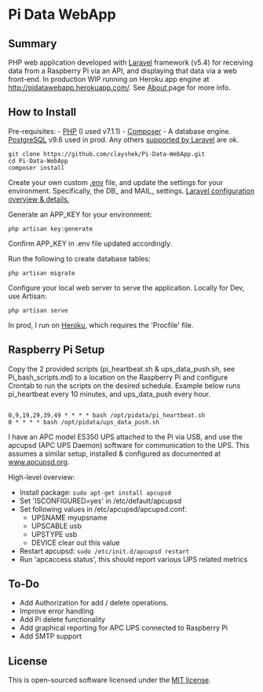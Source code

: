 # Pi Data WebApp

## Summary

PHP web application developed with <a href="https://laravel.com/docs">Laravel</a> framework (v5.4) for receiving data from 
a Raspberry Pi via an API, and displaying that data via a web front-end. In production
WIP running on Heroku app engine at http://pidatawebapp.herokuapp.com/. See <a href="http://pidatawebapp.herokuapp.com/about">
About </a>page for more info.

## How to Install

Pre-requisites:
    - <a href="http://php.net/downloads.php">PHP</a> (I used v7.1.1)
    - <a href="https://getcomposer.org/">Composer</a>
    - A database engine. <a href="https://www.postgresql.org/download/">PostgreSQL</a> v9.6 used in prod. Any others <a href="https://laravel.com/docs/5.4/database">supported by Laravel</a> are ok.

<pre><code>git clone https://github.com/clayshek/Pi-Data-WebApp.git
cd Pi-Data-WebApp
composer install
</code></pre>

Create your own custom <a href="https://github.com/laravel/laravel/blob/master/.env.example">.env</a> file, and update the settings for your environment.
Specifically, the DB_ and MAIL_ settings. 
<a href="https://laravel.com/docs/5.4/configuration">Laravel configuration overview & details.</a>

Generate an APP_KEY for your environment:
<pre><code>php artisan key:generate</code></pre>
Confirm APP_KEY in .env file updated accordingly.

Run the following to create database tables:
<pre><code>php artisan migrate</code></pre>

Configure your local web server to serve the application.
Locally for Dev, use Artisan:
<pre><code>php artisan serve</code></pre>

In prod, I run on <a href="http://www.heroku.com">Heroku</a>, which requires the 'Procfile' file.

## Raspberry Pi Setup

Copy the 2 provided scripts (pi_heartbeat.sh & ups_data_push.sh, see Pi_bash_scripts.md) to a 
location on the Raspberry Pi and configure Crontab to run the scripts on the desired schedule. 
Example below runs pi_heartbeat every 10 minutes, and ups_data_push every hour.

<pre><code>
0,9,19,29,39,49 * * * * bash /opt/pidata/pi_heartbeat.sh
0 * * * * bash /opt/pidata/ups_data_push.sh
</code></pre>

I have an APC model ES350 UPS attached to the Pi via USB, and use the apcupsd (APC UPS Daemon)
software for communication to the UPS. This assumes a similar setup, installed & configured as 
documented at <a href="http://www.apcupsd.org/">www.apcupsd.org</a>.

High-level overview:

 - Install package: <code>sudo apt-get install apcupsd</code>
 - Set 'ISCONFIGURED=yes' in /etc/default/apcupsd
 - Set following values in /etc/apcupsd/apcupsd.conf:
    - UPSNAME myupsname
    - UPSCABLE usb 
    - UPSTYPE usb
    - DEVICE      clear out this value
 - Restart apcupsd: <code>sudo /etc/init.d/apcupsd restart</code>
 - Run 'apcaccess status', this should report various UPS related metrics

## To-Do

 - Add Authorization for add / delete operations.
 - Improve error handling
 - Add Pi delete functionality
 - Add graphical reporting for APC UPS connected to Raspberry Pi 
 - Add SMTP support

## License

This is open-sourced software licensed under the [MIT license](http://opensource.org/licenses/MIT).